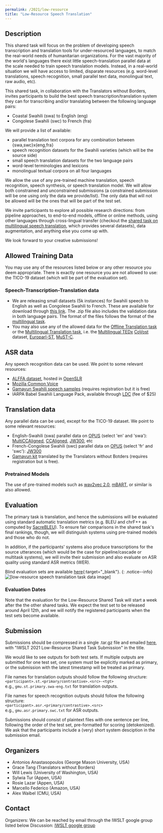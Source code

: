 ```yaml
---
permalink: /2021/low-resource
title: "Low-Resource Speech Translation"
---
```


## Description
<!-- the task, the languages, and the type of data -->

This shared task will focus on the problem of developing speech transcription and translation tools for under-resourced languages, to match the real-world needs of humanitarian organizations.
For the vast majority of the world's languages there exist little speech-translation parallel data at the scale needed to train speech translation models. Instead, in a real-world situation we will have access to limited, disparate resources (e.g. word-level translations, speech recognition, small parallel text data, monolingual text, raw audio, etc).

This shared task, in collaboration with the Translators without Borders, invites participants to build the best speech transcription/translation system they can for transcribing and/or translating between the following language pairs:

- Coastal Swahili (swa) to English (eng)
- Congolese Swahili (swc) to French (fra)

We will provide a list of available:
- parallel translation text corpora for any combination between {swa,swc}x{eng,fra}
- speech recognition datasets for the Swahili varieties (which will be the source side)
- small speech translation datasets for the two language pairs
- word-level terminologies and lexicons
- monolingual textual corpora on all four languages

We allow the use of any pre-trained machine translation, speech recognition, speech synthesis, or speech translation model. We will allow both constrained and unconstrained submissions (a constrained submission will be one using only the data we provide/list). The only data that will not be allowed will be the ones that will be part of the test set.

We invite participants to explore all possible research directions: from pipeline approaches, to end-to-end models, offline or online methods, using other languages through cross-lingual transfer (checkout the [shared task on multilingual speech translation](/2021/multilingual), which provides several datasets), data augmentation, and anything else you come up with.

We look forward to your creative submissions!  

## Allowed Training Data

You may use any of the resources listed below or any other resource you deem appropriate. There is exactly one resource you are not allowed to use: the TICO-19 dataset (which will be part of the evaluation set).

### Speech-Transcription-Translation data

* We are releasing small datasets (5k instances) for Swahili speech to English as well as Congolese Swahili to French. These are available for download through [this link](https://drive.google.com/file/d/1lhifoEY0Kzj6s11W_taKoVW_mAvzzZ04/view?usp=sharing). The .zip file also includes the validation data in both language pairs. The format of the files follows the format of the [multilingual task](/2021/multilingual).
* You may also use any of the allowed data for the [Offline Translation task](/2021/offline) or the [Multilingual Translation task](/2021/multilingual), i.e. the [Multilingual TEDx](http://openslr.org/100/) [CoVost](https://github.com/facebookresearch/covost) dataset, [Europarl-ST](https://www.mllp.upv.es/europarl-st), [MuST-C](https://ict.fbk.eu/must-c/).

## ASR data
Any speech recognition data can be used. We point to some relevant resources:
* [ALFFA dataset](http://193.48.145.249/fulltext/Gelas/Gelas_2012_SLTU.pdf), hosted in [OpenSLR](https://www.openslr.org/25/)
* [Mozilla Common Voice](https://voice.mozilla.org/en/datasets)
* [Gamayun Swahili speech samples](https://gamayun.translatorswb.org/data/) (requires registration but it is free)
* IARPA Babel Swahili Language Pack, available through [LDC](https://catalog.ldc.upenn.edu/LDC2017S05) (fee of $25)

## Translation data
Any parallel data can be used, except for the TICO-19 dataset. We point to some relevant resources:
* English-Swahili (swa) parallel data on [OPUS](https://opus.nlpl.eu/) (select 'en' and 'swa'): [MultiCCAligned](https://opus.nlpl.eu/MultiCCAligned-v1.php), [CCAligned](https://opus.nlpl.eu/CCAligned-v1.php), [JW300](https://opus.nlpl.eu/JW300-v1.php), etc
* French-Congolese Swahili (swc) parallel data on [OPUS](https://opus.nlpl.eu/) (select 'fr' and 'swc'): [JW300](https://opus.nlpl.eu/JW300-v1.php)
* [Gamayun kit](https://gamayun.translatorswb.org/data/) translated by the Translators without Botders (requires registration but is free).

### Pretrained Models
The use of pre-trained models such as [wav2vec 2.0](https://arxiv.org/abs/2006.11477), [mBART](https://arxiv.org/abs/2001.08210), or similar is also allowed.

## Evaluation

The primary task is translation, and hence the submissions will be evaluated using standard automatic translation metrics (e.g. BLEU and chrF++ as computed by [SacreBLEU](https://github.com/mjpost/sacrebleu)). To ensure fair comparisons in the shared task's final rankings, though, we will distinguish systems using pre-trained models and those who do not.

In addition, if the participants' systems also produce transcriptions for the source utterances (which would be the case for pipeline/cascade or multitask systems), we will invite their submission and also evaluate on ASR quality using standard ASR metrics (WER).

Blind evaluation sets are available [here](){:target="_blank"}.
{: .notice--info}
![[low-resource speech translation task data image]](https://drive.google.com/file/d/1tZQWSZAZBxpPa6NYLUW4o72elWDmMZF0/view?usp=sharing)


### Evaluation Dates

Note that the evaluation for the Low-Resource Shared Task will start a week after the the other shared tasks. We expect the test set to be released around April 12th, and we will notify the registered participants when the test sets become available.


## Submission

Submissions should be compressed in a single .tar.gz file and emailed [here](mailto:anastasopoulos.ant@gmail.com), with "IWSLT 2021 Low-Resource Shared Task Submission" in the title.

We would like to see outputs for both test sets. If multiple outputs are submitted for one test set, one system must be explicitly marked as primary, or the submission with the latest timestamp will be treated as primary. 

File names for translation outputs should follow the following structure:  <br>
```<participant>.st.<primary/contrastive>.<src>-<tgt>``` <br>
e.g.,
```gmu.st.primary.swa-eng.txt``` for translation outputs.

File names for speech recognition outputs should follow the following structure:  <br>
```<participant>.asr.<primary/contrastive>.<src>``` <br>
e.g.,
```gmu.asr.primary.swc.txt``` for ASR outputs.

Submissions should consist of plaintext files with one sentence per line, following the order of the test set, pre-formatted for scoring (detokenized). We ask that the participants include a (very) short system desciption in the submission email.


## Organizers
<!-- list of names and affiliations -->

- Antonios Anastasopoulos (George Mason University, USA)
- Grace Tang (Translators without Borders)
- Will Lewis (University of Washington, USA)
- Sylwia Tur (Appen, USA)
- Rosie Lazar (Appen, USA)
- Marcello Federico (Amazon, USA)
- Alex Waibel (CMU, USA)

## Contact

Organizers: We can be reached by email through the IWSLT google group listed below
Discussion: [IWSLT google group](https://groups.google.com/g/iwslt-evaluation-campaign)  


<!-- Markdown notes: comments can be formed as above; bulleted lines start with a - ; if you want to have a line break either put a blank line in between the text or leave two spaces at the end of the line -->
